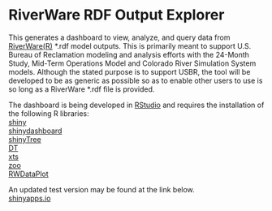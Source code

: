 # RiverWare RDF Output Explorer
This generates a dashboard to view, analyze, and query data from [RiverWare(R)](http://www.riverware.org/) *.rdf model 
outputs. This is primarily meant to support U.S. Bureau of Reclamation modeling and 
analysis efforts with the 24-Month Study, Mid-Term Operations Model and Colorado River 
Simulation System models. Although the stated purpose is to support USBR, the tool will 
be developed to be as generic as possible so as to enable other users to use is so long 
as a RiverWare *.rdf file is provided.

The dashboard is being developed in [RStudio](https://www.rstudio.com/) and requires the installation of the following R libraries:
<BR>[shiny](http://shiny.rstudio.com/)
<BR>[shinydashboard](https://rstudio.github.io/shinydashboard/index.html)
<BR>[shinyTree](https://github.com/trestletech/shinyTree)
<BR>[DT](https://rstudio.github.io/DT/)
<BR>[xts](https://cran.r-project.org/web/packages/xts/index.html)
<BR>[zoo](https://cran.r-project.org/web/packages/zoo/index.html)
<BR>[RWDataPlot](https://github.com/tjrocha/RWDataPlot)

An updated test version may be found at the link below.
<BR>[shinyapps.io](https://tjrocha.shinyapps.io/rdfModelOutputDashboard/)

